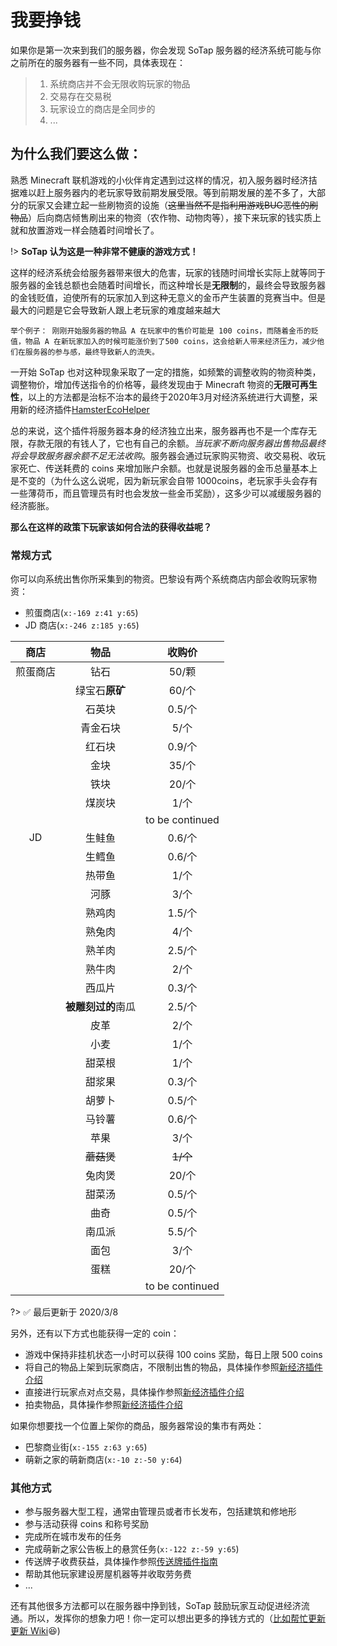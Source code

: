 # 我要挣钱
如果你是第一次来到我们的服务器，你会发现 SoTap 服务器的经济系统可能与你之前所在的服务器有一些不同，具体表现在：
> 1. 系统商店并不会无限收购玩家的物品
> 2. 交易存在交易税
> 3. 玩家设立的商店是全同步的
> 4. ...

## 为什么我们要这么做：

熟悉 Minecraft 联机游戏的小伙伴肯定遇到过这样的情况，初入服务器时经济拮据难以赶上服务器内的老玩家导致前期发展受限。等到前期发展的差不多了，大部分的玩家又会建立起一些刷物资的设施（~~这里当然不是指利用游戏BUG恶性的刷物品~~）后向商店倾售刷出来的物资（农作物、动物肉等），接下来玩家的钱实质上就和放置游戏一样会随着时间增长了。

!> **SoTap 认为这是一种非常不健康的游戏方式！**

这样的经济系统会给服务器带来很大的危害，玩家的钱随时间增长实际上就等同于服务器的金钱总额也会随着时间增长，而这种增长是**无限制**的，最终会导致服务器的金钱贬值，迫使所有的玩家加入到这种无意义的金币产生装置的竞赛当中。但是最大的问题是它会导致新人跟上老玩家的难度越来越大

`
举个例子：
刚刚开始服务器的物品 A 在玩家中的售价可能是 100 coins，而随着金币的贬值，物品 A 在新玩家加入的时候可能涨价到了500 coins，这会给新人带来经济压力，减少他们在服务器的参与感，最终导致新人的流失。
`

一开始 SoTap 也对这种现象采取了一定的措施，如频繁的调整收购的物资种类，调整物价，增加传送指令的价格等，最终发现由于 Minecraft 物资的**无限可再生性**，以上的方法都是治标不治本的最终于2020年3月对经济系统进行大调整，采用新的经济插件[HamsterEcoHelper][1]

总的来说，这个插件将服务器本身的经济独立出来，服务器再也不是一个库存无限，存款无限的有钱人了，它也有自己的余额。*当玩家不断向服务器出售物品最终将会导致服务器余额不足无法收购*。服务器会通过玩家购买物资、收交易税、收玩家死亡、传送耗费的 coins 来增加账户余额。也就是说服务器的金币总量基本上是不变的（为什么这么说呢，因为新玩家会自带 1000coins，老玩家手头会存有一些薄荷币，而且管理员有时也会发放一些金币奖励），这多少可以减缓服务器的经济膨胀。

**那么在这样的政策下玩家该如何合法的获得收益呢？**

### 常规方式

你可以向系统出售你所采集到的物资。巴黎设有两个系统商店内部会收购玩家物资：
- 煎蛋商店(`x:-169 z:41 y:65`)
- JD 商店(`x:-246 z:185 y:65`)

|商店|物品|收购价|
|:-:|:-:|:-:|
|煎蛋商店|钻石|50/颗|
||绿宝石**原矿**|60/个|
||石英块|0.5/个|
||青金石块|5/个|
||红石块|0.9/个|
||金块|35/个|
||铁块|20/个|
||煤炭块|1/个|
|||to be continued|
|JD|生鲑鱼|0.6/个|
||生鳕鱼|0.6/个|
||热带鱼|1/个|
||河豚|3/个|
||熟鸡肉|1.5/个|
||熟兔肉|4/个|
||熟羊肉|2.5/个|
||熟牛肉|2/个|
||西瓜片|0.3/个|
||**被雕刻过的**南瓜|2.5/个|
||皮革|2/个|
||小麦|1/个|
||甜菜根|1/个|
||甜浆果|0.3/个|
||胡萝卜|0.5/个|
||马铃薯|0.6/个|
||苹果|3/个|
||~~蘑菇煲~~|~~1/个~~|
||兔肉煲|20/个|
||甜菜汤|0.5/个|
||曲奇|0.5/个|
||南瓜派|5.5/个|
||面包|3/个|
||蛋糕|20/个|
|||to be continued|

?> ✅ 最后更新于 2020/3/8

另外，还有以下方式也能获得一定的 coin：

- 游戏中保持非挂机状态一小时可以获得 100 coins 奖励，每日上限 500 coins
- 将自己的物品上架到玩家商店，不限制出售的物品，具体操作参照[新经济插件介绍][1]
- 直接进行玩家点对点交易，具体操作参照[新经济插件介绍][1]
- 拍卖物品，具体操作参照[新经济插件介绍][1]

如果你想要找一个位置上架你的商品，服务器常设的集市有两处：
- 巴黎商业街(`x:-155 z:63 y:65`)
- 萌新之家的萌新商店(`x:-10 z:-50 y:64`)

### 其他方式
- 参与服务器大型工程，通常由管理员或者市长发布，包括建筑和修地形
- 参与活动获得 coins 和称号奖励
- 完成所在城市发布的任务
- 完成萌新之家公告板上的悬赏任务(`x:-122 z:-59 y:65`)
- 传送牌子收费获益，具体操作参照[传送牌插件指南][2]
- 帮助其他玩家建设房屋机器等并收取劳务费
- ...

还有其他很多方法都可以在服务器中挣到钱，SoTap 鼓励玩家互动促进经济流通。所以，发挥你的想象力吧！你一定可以想出更多的挣钱方式的（[比如帮忙更新更新 Wiki][3]😆)

[1]:/plugins/hamsterecohelper-guide.md
[2]:/plugins/capcat.md
[3]:/contributor.md
